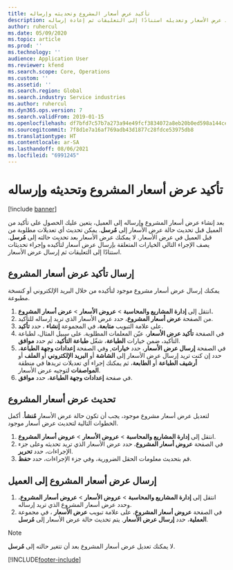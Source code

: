 ```yaml
---
title: تأكيد عرض أسعار المشروع وتحديثه وإرساله
description: يقدم هذا الموضوع معلومات حول إرسال عرض أسعار إلى العميل لتأكيد عرض الأسعار وتعديله استنادًا إلى التعليقات ثم إعادة إرساله.
author: ruhercul
ms.date: 05/09/2020
ms.topic: article
ms.prod: ''
ms.technology: ''
audience: Application User
ms.reviewer: kfend
ms.search.scope: Core, Operations
ms.custom: ''
ms.assetid: ''
ms.search.region: Global
ms.search.industry: Service industries
ms.author: ruhercul
ms.dyn365.ops.version: 7
ms.search.validFrom: 2019-01-15
ms.openlocfilehash: df7bfd7c57b7a273a94e49fcf3834072a8eb20b0ed598a144cefaff41e28a431
ms.sourcegitcommit: 7f8d1e7a16af769adb43d1877c28fdce53975db8
ms.translationtype: HT
ms.contentlocale: ar-SA
ms.lasthandoff: 08/06/2021
ms.locfileid: "6991245"
---
```

# <a name="confirm-update-and-send-a-project-quotation"></a>تأكيد عرض أسعار المشروع وتحديثه وإرساله

[!include [banner](../includes/banner.md)]

بعد إنشاء عرض أسعار المشروع وإرساله إلى العميل، يتعين عليك الحصول على تأكيد من العميل قبل تحديث حالة عرض الأسعار إلى **مُرسل**. يمكن تحديث أي تعديلات مطلوبة من قبل العميل في عرض الأسعار. لا يمكنك عرض الأسعار بعد تحديث حالته إلى **مُرسل**. يصف الإجراء التالي الخيارات المتعلقة بإرسال عرض أسعار لتأكيده وإجراء تحديثات استنادًا إلى التعليقات ثم إرسال عرض الأسعار.

## <a name="send-a-project-quotation-confirmation"></a>إرسال تأكيد عرض أسعار المشروع  

يمكنك إرسال عرض أسعار مشروع موجود لتأكيده من خلال البريد الإلكتروني أو كنسخة مطبوعة. 

1. انتقل إلى **إدارة المشاريع والمحاسبة** > **عروض الأسعار** > **عرض أسعار المشروع.** 
2. من الصفحة **عرض أسعار المشروع**، حدد عرض الأسعار الذي تريد إرساله للتأكيد. 
3. على علامة التبويب **متابعة**، في المجموعة **إنشاء** ، حدد **تأكيد**. 
4. في الصفحة **تأكيد عرض الأسعار**، عيّن المعلمات المطلوبة. على سبيل المثال، لطباعة التأكيد، ضمن خيارات **الطباعة**، شغّل **طباعة التأكيد**، ثم حدد **موافق**.
5. في الصفحة **إرسال عرض الأسعار**، حدد **خيارات**, وفي الصفحة **إعدادات وجهة الطباعة**، حدد إن كنت تريد إرسال عرض الأسعار إلى **الشاشة** أو **البريد الإلكتروني** أو **الملف** أو **أرشيف الطباعة** أو **الطابعة**، ثم يمكنك إجراء أي تعديلات تريدها في منطقة **المواصفات** لتوجيه عرض الأسعار.
6. في صفحة **إعدادات وجهة الطباعة**، حدد **موافق**.  

## <a name="update-a-project-quotation"></a>تحديث عرض أسعار المشروع

لتعديل عرض أسعار مشروع موجود، يجب أن تكون حالة عرض الأسعار **مُنشأ**. أكمل الخطوات التالية لتحديث عرض أسعار موجود. 

1. انتقل إلى **إدارة المشاريع والمحاسبة** > **عروض الأسعار** > **عروض أسعار المشروع**.
2. في الصفحة **عروض أسعار المشروع**، حدد عرض الأسعار الذي تريد تحديثه وعلى جزء الإجراءات، حدد **تحرير**.
3. قم بتحديث معلومات الحقل الضرورية، وفي جزء الإجراءات، حدد **حفظ**.  

## <a name="send-a-project-quotation-to-a-customer"></a>إرسال عرض أسعار المشروع إلى العميل 

1. انتقل إلى **إدارة المشاريع والمحاسبة** > **عروض الأسعار** > **عروض أسعار المشروع**، وحدد عرض أسعار المشروع الذي تريد إرساله.
2. في الصفحة **عروض أسعار المشروع**، على علامة تبويب **عرض الأسعار** ، في مجموعة **العملية**، حدد **إرسال عرض الأسعار**. يتم تحديث حالة عرض الأسعار إلى **مُرسل**.

> [!NOTE]
> لا يمكنك تعديل عرض أسعار المشروع بعد أن تتغير حالته إلى **مُرسل**.


[!INCLUDE[footer-include](../includes/footer-banner.md)]